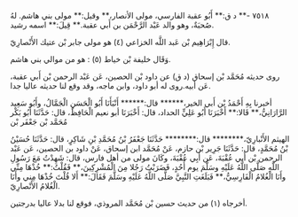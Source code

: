 ٧٥١٨ -** د ق:** أَبُو عقبة الفارسي، مولى الأنصار،** وقيل:** مولى بني هاشم. لهُ صُحبَةٌ، وهو والد عَبْد الرَّحْمَن بن أَبي عقبة.** قِيلَ:** اسمه رشيد.

قال إِبْرَاهِيم بْن عَبد اللَّه الخزاعي (٤) هو مولى جابر بْن عتيك الأَنْصارِيّ.

وَقَال خليفة بْن خياط (٥) : هو من موالي بني هاشم.

روى حديثه مُحَمَّد بْن إسحاق (د ق) عن داود بْن الحصين، عَن عَبْد الرحمن بْن أَبي عقبة، عَن أبيه.روى له أبو داود، وابن ماجه، وقد وقع لنا حديثه عاليا جدا.

أخبرنا بِهِ أَحْمَدُ بْن أَبي الخير،****** قال:****** أَنْبَأَنَا أَبُو الْحَسَنِ الْجَمَّالُ، وأَبُو سَعِيد الرَّارَانِيُّ،** قَالا:** أَخْبَرَنَا أَبُو عَلِيٍّ الحداد، قال: أَخْبَرَنَا أبو نعيم الْحَافِظُ، قال: حَدَّثَنَا أَبُو بَكْر مُحَمَّد بْن جَعْفَر بْن

الهيثم الأَنْبارِيّ،******** قال:******** حَدَّثَنَا جَعْفَرُ بْنُ مُحَمَّدِ بْنِ شَاكِرٍ، قال: حَدَّثَنَا حُسَيْنُ بْنُ مُحَمَّدٍ، قال: حَدَّثَنَا جَرِير بْن حازم، عَنْ مُحَمَّد ابن إسحاق، عَنْ داود بن الحصين، عَن عَبْد الرحمن بْن أَبي عُقْبَةَ، عَن أَبِي عُقْبَةَ، وكَانَ مولى من أهل فارس، قال: شَهِدْتُ مَعَ رَسُولِ اللَّهِ صَلَّى اللَّهُ عَلَيْهِ وسَلَّمَ يوم أُحُدٍ، فَضَرَبْتُ رَجُلا مِنَ الْمُشْرِكِينَ،** فَقُلْتُ:** خُذْهَا مِنِّي وأَنَا الْغُلامُ الْفَارِسِيُّ،** فَبَلَغَتِ النَّبِيَّ صَلَّى اللَّهُ عَلَيْهِ وسَلَّمَ فَقَالَ:** أَلا قُلْتَ خُذْهَا مِني وأَنَا الْغُلامُ الأَنْصارِيّ.

أخرجاه (١) من حديث حسين بْن مُحَمَّد المروذي، فوقع لنا بدلا عاليا بدرجتين.